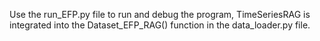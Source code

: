 Use the run_EFP.py file to run and debug the program, TimeSeriesRAG is integrated into the Dataset_EFP_RAG() function in the data_loader.py file.
